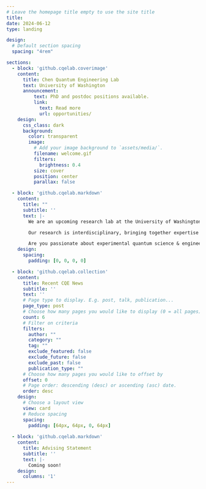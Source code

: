 ```yaml
---
# Leave the homepage title empty to use the site title
title:
date: 2024-06-12
type: landing

design:
  # Default section spacing
  spacing: "4rem"

sections:
  - block: 'github.cqelab.coverimage'
    content:
      title: Chen Quantum Engineering Lab
      text: University of Washington
      announcement:
          text: PhD and postdoc positions available.
          link:
            text: Read more
            url: opportunities/
    design:
      css_class: dark
      background:
        color: transparent
        image:
          # Add your image background to `assets/media/`.
          filename: welcome.gif
          filters:
            brightness: 0.4
          size: cover
          position: center
          parallax: false

  - block: 'github.cqelab.markdown'
    content:
      title: ""
      subtitle: ''
      text: |-
        We are an upcoming research lab at the University of Washington, dedicated to advancing **Quantum Science and Engineering**. We leverage both experimental and theoretical tools to explore solid-state platforms, including **superconducting qubits**, **atomic-scale defects**, and **nanophononics**. 

        Our research is interdisciplinary, bringing together expertise from quantum information, materials science, applied physics, microwave engineering, and nanofabrication. Through a co-design process, we aim to 1) develop a profound understanding of quantum device physics and the associated materials challenges, and 2) innovate the next-generation of solid-state quantum devices for quantum computation, quantum sensing, and quantum communication. Check out our [research](projects/) page for more information.

        Are you passionate about experimental quantum science & engineering? Do you want to turn your novel ideas into real working devices? Our group welcomes bright, curious, and motivated students and postdocs from diverse backgrounds! Check our [open positions](opportunities/) page and contact [Prof. Chen](mailto:chenmo@caltech.edu) for more information.
    design:
      spacing:
        padding: [0, 0, 0, 0]

  - block: 'github.cqelab.collection'
    content:
      title: Recent CQE News
      subtitle: ''
      text: ''
      # Page type to display. E.g. post, talk, publication...
      page_type: post
      # Choose how many pages you would like to display (0 = all pages)
      count: 6
      # Filter on criteria
      filters:
        author: ""
        category: ""
        tag: ""
        exclude_featured: false
        exclude_future: false
        exclude_past: false
        publication_type: ""
      # Choose how many pages you would like to offset by
      offset: 0
      # Page order: descending (desc) or ascending (asc) date.
      order: desc
    design:
      # Choose a layout view
      view: card
      # Reduce spacing
      spacing:
        padding: [64px, 64px, 0, 64px]
        
  - block: 'github.cqelab.markdown'
    content:
      title: Advising Statement
      subtitle: ''
      text: |-
        Coming soon!
    design:
      columns: '1'
---
```

